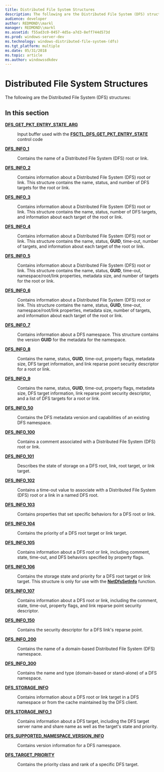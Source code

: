 ```yaml
---
title: Distributed File System Structures
description: The following are the Distributed File System (DFS) structures
audience: developer
author: REDMOND\\markl
manager: REDMOND\\markl
ms.assetid: f55ad3c0-0457-4d5a-a7d3-8eff744d573d
ms.prod: windows-server-dev
ms.technology: windows-distributed-file-system-(dfs)
ms.tgt_platform: multiple
ms.date: 05/31/2018
ms.topic: article
ms.author: windowssdkdev
---
```


# Distributed File System Structures

The following are the Distributed File System (DFS) structures:

## In this section

<dl> <dt>

[**DFS\_GET\_PKT\_ENTRY\_STATE\_ARG**](/windows/previous-versions/LmDfs/ns-lmdfs-dfs_get_pkt_entry_state_arg?branch=master)
</dt> <dd>

Input buffer used with the [**FSCTL\_DFS\_GET\_PKT\_ENTRY\_STATE**](/windows/previous-versions/LmDfs/?branch=master) control code

</dd> <dt>

[**DFS\_INFO\_1**](/windows/previous-versions/LmDfs/ns-lmdfs-_dfs_info_1?branch=master)
</dt> <dd>

Contains the name of a Distributed File System (DFS) root or link.

</dd> <dt>

[**DFS\_INFO\_2**](/windows/previous-versions/LmDfs/ns-lmdfs-_dfs_info_2?branch=master)
</dt> <dd>

Contains information about a Distributed File System (DFS) root or link. This structure contains the name, status, and number of DFS targets for the root or link.

</dd> <dt>

[**DFS\_INFO\_3**](/windows/previous-versions/LmDfs/ns-lmdfs-_dfs_info_3?branch=master)
</dt> <dd>

Contains information about a Distributed File System (DFS) root or link. This structure contains the name, status, number of DFS targets, and information about each target of the root or link.

</dd> <dt>

[**DFS\_INFO\_4**](/windows/previous-versions/LmDfs/ns-lmdfs-_dfs_info_4?branch=master)
</dt> <dd>

Contains information about a Distributed File System (DFS) root or link. This structure contains the name, status, **GUID**, time-out, number of targets, and information about each target of the root or link.

</dd> <dt>

[**DFS\_INFO\_5**](/windows/previous-versions/LmDfs/ns-lmdfs-_dfs_info_5?branch=master)
</dt> <dd>

Contains information about a Distributed File System (DFS) root or link. This structure contains the name, status, **GUID**, time-out, namespace/root/link properties, metadata size, and number of targets for the root or link.

</dd> <dt>

[**DFS\_INFO\_6**](/windows/previous-versions/LmDfs/ns-lmdfs-_dfs_info_6?branch=master)
</dt> <dd>

Contains information about a Distributed File System (DFS) root or link. This structure contains the name, status, **GUID**, time-out, namespace/root/link properties, metadata size, number of targets, and information about each target of the root or link.

</dd> <dt>

[**DFS\_INFO\_7**](/windows/previous-versions/LmDfs/ns-lmdfs-_dfs_info_7?branch=master)
</dt> <dd>

Contains information about a DFS namespace. This structure contains the version **GUID** for the metadata for the namespace.

</dd> <dt>

[**DFS\_INFO\_8**](/windows/previous-versions/LmDfs/ns-lmdfs-_dfs_info_8?branch=master)
</dt> <dd>

Contains the name, status, **GUID**, time-out, property flags, metadata size, DFS target information, and link reparse point security descriptor for a root or link.

</dd> <dt>

[**DFS\_INFO\_9**](/windows/previous-versions/LmDfs/ns-lmdfs-_dfs_info_9?branch=master)
</dt> <dd>

Contains the name, status, **GUID**, time-out, property flags, metadata size, DFS target information, link reparse point security descriptor, and a list of DFS targets for a root or link.

</dd> <dt>

[**DFS\_INFO\_50**](/windows/previous-versions/LmDfs/ns-lmdfs-_dfs_info_50?branch=master)
</dt> <dd>

Contains the DFS metadata version and capabilities of an existing DFS namespace.

</dd> <dt>

[**DFS\_INFO\_100**](/windows/previous-versions/LmDfs/ns-lmdfs-_dfs_info_100?branch=master)
</dt> <dd>

Contains a comment associated with a Distributed File System (DFS) root or link.

</dd> <dt>

[**DFS\_INFO\_101**](/windows/previous-versions/LmDfs/ns-lmdfs-_dfs_info_101?branch=master)
</dt> <dd>

Describes the state of storage on a DFS root, link, root target, or link target.

</dd> <dt>

[**DFS\_INFO\_102**](/windows/previous-versions/LmDfs/ns-lmdfs-_dfs_info_102?branch=master)
</dt> <dd>

Contains a time-out value to associate with a Distributed File System (DFS) root or a link in a named DFS root.

</dd> <dt>

[**DFS\_INFO\_103**](/windows/previous-versions/LmDfs/ns-lmdfs-_dfs_info_103?branch=master)
</dt> <dd>

Contains properties that set specific behaviors for a DFS root or link.

</dd> <dt>

[**DFS\_INFO\_104**](/windows/previous-versions/LmDfs/ns-lmdfs-_dfs_info_104?branch=master)
</dt> <dd>

Contains the priority of a DFS root target or link target.

</dd> <dt>

[**DFS\_INFO\_105**](/windows/previous-versions/LmDfs/ns-lmdfs-_dfs_info_105?branch=master)
</dt> <dd>

Contains information about a DFS root or link, including comment, state, time-out, and DFS behaviors specified by property flags.

</dd> <dt>

[**DFS\_INFO\_106**](/windows/previous-versions/LmDfs/ns-lmdfs-_dfs_info_106?branch=master)
</dt> <dd>

Contains the storage state and priority for a DFS root target or link target. This structure is only for use with the [**NetDfsSetInfo**](/windows/previous-versions/LmDfs/nf-lmdfs-netdfssetinfo?branch=master) function.

</dd> <dt>

[**DFS\_INFO\_107**](/windows/previous-versions/LmDfs/ns-lmdfs-_dfs_info_107?branch=master)
</dt> <dd>

Contains information about a DFS root or link, including the comment, state, time-out, property flags, and link reparse point security descriptor.

</dd> <dt>

[**DFS\_INFO\_150**](/windows/previous-versions/LmDfs/ns-lmdfs-_dfs_info_150?branch=master)
</dt> <dd>

Contains the security descriptor for a DFS link's reparse point.

</dd> <dt>

[**DFS\_INFO\_200**](/windows/previous-versions/LmDfs/ns-lmdfs-_dfs_info_200?branch=master)
</dt> <dd>

Contains the name of a domain-based Distributed File System (DFS) namespace.

</dd> <dt>

[**DFS\_INFO\_300**](/windows/previous-versions/LmDfs/ns-lmdfs-_dfs_info_300?branch=master)
</dt> <dd>

Contains the name and type (domain-based or stand-alone) of a DFS namespace.

</dd> <dt>

[**DFS\_STORAGE\_INFO**](/windows/previous-versions/LmDfs/ns-lmdfs-_dfs_storage_info?branch=master)
</dt> <dd>

Contains information about a DFS root or link target in a DFS namespace or from the cache maintained by the DFS client.

</dd> <dt>

[**DFS\_STORAGE\_INFO\_1**](/windows/previous-versions/LmDfs/ns-lmdfs-_dfs_storage_info_1?branch=master)
</dt> <dd>

Contains information about a DFS target, including the DFS target server name and share name as well as the target's state and priority.

</dd> <dt>

[**DFS\_SUPPORTED\_NAMESPACE\_VERSION\_INFO**](/windows/previous-versions/LmDfs/ns-lmdfs-_dfs_supported_namespace_version_info?branch=master)
</dt> <dd>

Contains version information for a DFS namespace.

</dd> <dt>

[**DFS\_TARGET\_PRIORITY**](/windows/previous-versions/LmDfs/ns-lmdfs-_dfs_target_priority?branch=master)
</dt> <dd>

Contains the priority class and rank of a specific DFS target.

</dd> </dl>

 

 




